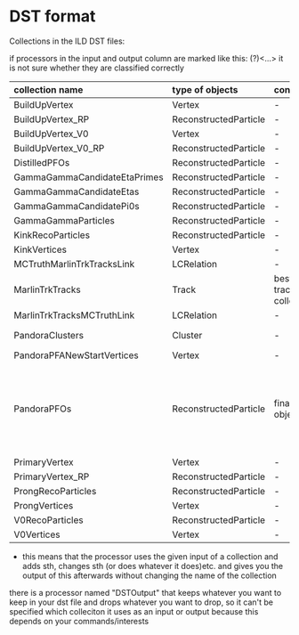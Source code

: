 

# DST format

Collections in the ILD DST files:

if processors in the input and output column are marked like this: (?)<...> it is not sure whether they are classified correctly



| collection name               | type of objects          | content                 | written  by	(output)		| needed by		(input)											|	input and outpout *									|
| :---------------------------- | :----------------------- | :---------------------- |:---------------------------- |:------------------------------------------------------------- |:----------------------------------------------------- |
| BuildUpVertex                 | Vertex                   |   -					 |	-							| VertexFinder													|														|	
| BuildUpVertex_RP              | ReconstructedParticle    |   -					 |	-							| 	-															|														|
| BuildUpVertex_V0              | Vertex                   |   -					 |	-							| VertexFinder													|														|
| BuildUpVertex_V0_RP           | ReconstructedParticle    |   -					 |	-							|	-															|														|
| DistilledPFOs                 | ReconstructedParticle    |   -					 | MyDistilledPFOCreator		|	-															|														|
| GammaGammaCandidateEtaPrimes  | ReconstructedParticle    |   -					 | MyEtaPrimeFinder				| MyGammaGammaSolutionFinder									|														|
| GammaGammaCandidateEtas       | ReconstructedParticle    |   -					 | MyEtaFinder					| MyGammaGammaSolutionFinder									|														|
| GammaGammaCandidatePi0s       | ReconstructedParticle    |   -					 | MyPi0Finder					| MyGammaGammaSolutionFinder									|														|
| GammaGammaParticles           | ReconstructedParticle    |   -					 | MyGammaGammaSolutionFinder	| MyDistilledPFOCreator											|														|
| KinkRecoParticles             | ReconstructedParticle    |   -					 |	-							|	-															|														|
| KinkVertices                  | Vertex                   |   -					 |	-							| (?)MyDDMarlinPandora											| 														|
| MCTruthMarlinTrkTracksLink    | LCRelation               |   -					 | MyRecoMCTruthLinker			|	-															| 														|
| MarlinTrkTracks               | Track                    |  best track collection  |	MyFullLDCTracking_MarlinTrk	| MyExtrToSIT; MyRecoMCTruthLinker; (?)MyDDMarlinPandora		| MyCompute_dEdxProcessor; MyKinkFinder; MyV0Finder; 	|
| MarlinTrkTracksMCTruthLink    | LCRelation               |   -					 | MyRecoMCTruthLinker			|	-															| 														|
| PandoraClusters               | Cluster                  |   -					 |	-							| (?)MyComputeShowerShapesProcessor; (?)MyAddClusterProperties;	| MyDDMarlinPandora 									|
| PandoraPFANewStartVertices    | Vertex                   |   -					 |	-							|	-															|														|
| PandoraPFOs                   | ReconstructedParticle    |  final PFA objects	     |	-							| VertexFinder;(?)MyComputeShowerShapesProcessor; MyPfoAnalysis; MyAddClusterProperties; MyAddClusterProperties; MyEtaFinder;MyEtaPrimeFinder; MyRecoMCTruthLinker; MyTauFinder;MyAdd4MomCovMatrixCharged; MyPi0Finder; (?)MyLikelihoodPID| MyPFOID												|
| PrimaryVertex                 | Vertex                   |   -					 |	-							| VertexFinder; (?)MyDDMarlinPandora							|														|
| PrimaryVertex_RP              | ReconstructedParticle    |   -					 |	-							|	-															|														|
| ProngRecoParticles            | ReconstructedParticle    |   -					 |	-							|	-															|														|
| ProngVertices                 | Vertex                   |   -					 |	-							|	-															|														|
| V0RecoParticles               | ReconstructedParticle    |   -					 |	-							|	-															|														|
| V0Vertices                    | Vertex                   |   -                     |	-							| (?)MyDDMarlinPandora											| 														|



* this means that the processor uses the given input of a collection and adds sth, changes sth (or does whatever it does)etc.  and gives you the output of this afterwards without changing the name of the collection

there is a processor named "DSTOutput" that keeps whatever you want to keep in your dst file and drops whatever you want to drop, 
so it can't be specified which colleciton it uses as an input or output because this depends on your commands/interests




